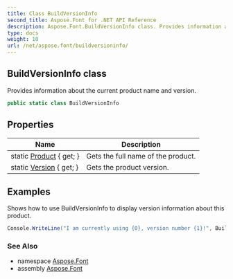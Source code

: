 ```yaml
---
title: Class BuildVersionInfo
second_title: Aspose.Font for .NET API Reference
description: Aspose.Font.BuildVersionInfo class. Provides information about the current product name and version
type: docs
weight: 10
url: /net/aspose.font/buildversioninfo/
---
```

## BuildVersionInfo class

Provides information about the current product name and version.

```csharp
public static class BuildVersionInfo
```

## Properties

| Name | Description |
| --- | --- |
| static [Product](../../aspose.font/buildversioninfo/product/) { get; } | Gets the full name of the product. |
| static [Version](../../aspose.font/buildversioninfo/version/) { get; } | Gets the product version. |

## Examples

Shows how to use BuildVersionInfo to display version information about this product.

```csharp
Console.WriteLine("I am currently using {0}, version number {1}!", BuildVersionInfo.Product, BuildVersionInfo.Version);
```

### See Also

* namespace [Aspose.Font](../../aspose.font/)
* assembly [Aspose.Font](../../)


